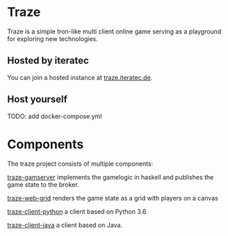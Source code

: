 # Traze
Traze is a simple tron-like multi client online game serving as a playground for exploring new technologies.

## Hosted by iteratec
You can join a hosted instance at [traze.iteratec.de](https://traze.iteratec.de).

## Host yourself
TODO: add docker-compose.yml

# Components
The traze project consists of multiple components:

[traze-gamserver](https://github.com/iteratec/traze-gameserver) implements the gamelogic in haskell and publishes the game state to the broker.

[traze-web-grid](https://github.com/iteratec/traze-web-grid) renders the game state as a grid with players on a canvas

[traze-client-python](https://github.com/iteratec/traze-client-python) a client based on Python 3.6. 

[traze-client-java](https://github.com/iteratec/traze-client-java) a client based on Java. 
